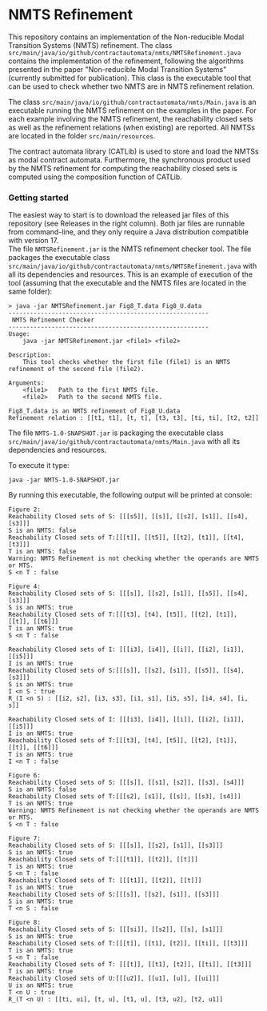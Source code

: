 # NMTS Refinement


This repository contains an implementation of the Non-reducible Modal Transition Systems (NMTS) refinement.
The class `src/main/java/io/github/contractautomata/nmts/NMTSRefinement.java` contains the implementation of the refinement, following the algorithms presented in the paper "Non-reducible Modal Transition Systems" (currently submitted for publication). 
This class is the executable tool that can be used to check whether two NMTS are in NMTS refinement relation.

The class `src/main/java/io/github/contractautomata/nmts/Main.java` is an executable running the NMTS refinement on the examples in the paper.
For each example involving the NMTS refinement, the reachability closed sets as well as the refinement relations (when existing) are reported.
All NMTSs are located in the folder `src/main/resources`.

The contract automata library (CATLib) is used to store and load the NMTSs as modal contract automata. 
Furthermore, the synchronous product used by the NMTS refinement for computing the reachability closed sets is computed using the composition function of CATLib.


### Getting started

The easiest way to start is to download the released jar files of this repository (see Releases in the right column).
Both jar files are runnable from command-line, and they only require a Java distribution compatible with version 17.  
The file `NMTSRefinement.jar` is the NMTS refinement checker tool. The file packages the executable class `src/main/java/io/github/contractautomata/nmts/NMTSRefinement.java` with all its dependencies and resources. 
This is an example of execution of the tool (assuming that the executable and the NMTS files are located in the same folder):

```console
> java -jar NMTSRefinement.jar Fig8_T.data Fig8_U.data
--------------------------------------------------------
 NMTS Refinement Checker
--------------------------------------------------------
Usage:
    java -jar NMTSRefinement.jar <file1> <file2>

Description:
    This tool checks whether the first file (file1) is an NMTS refinement of the second file (file2).

Arguments:
    <file1>   Path to the first NMTS file.
    <file2>   Path to the second NMTS file.

Fig8_T.data is an NMTS refinement of Fig8_U.data
Refinement relation : [[t1, t1], [t, t], [t3, t3], [ti, ti], [t2, t2]]
```

The file `NMTS-1.0-SNAPSHOT.jar` is packaging the executable class `src/main/java/io/github/contractautomata/nmts/Main.java` with all its dependencies and resources.

To execute it type:
```console
java -jar NMTS-1.0-SNAPSHOT.jar
```

By running this executable, the following output will be printed at console:

```
Figure 2:
Reachability Closed sets of S: [[[s5]], [[s]], [[s2], [s1]], [[s4], [s3]]]
S is an NMTS: false
Reachability Closed sets of T:[[[t]], [[t5]], [[t2], [t1]], [[t4], [t3]]]
T is an NMTS: false
Warning: NMTS Refinement is not checking whether the operands are NMTS or MTS.
S <n T : false

Figure 4:
Reachability Closed sets of S: [[[s]], [[s2], [s1]], [[s5]], [[s4], [s3]]]
S is an NMTS: true
Reachability Closed sets of T:[[[t3], [t4], [t5]], [[t2], [t1]], [[t]], [[t6]]]
T is an NMTS: true
S <n T : false

Reachability Closed sets of I: [[[i3], [i4]], [[i]], [[i2], [i1]], [[i5]]]
I is an NMTS: true
Reachability Closed sets of S:[[[s]], [[s2], [s1]], [[s5]], [[s4], [s3]]]
S is an NMTS: true
I <n S : true
R_(I <n S) : [[i2, s2], [i3, s3], [i1, s1], [i5, s5], [i4, s4], [i, s]]

Reachability Closed sets of I: [[[i3], [i4]], [[i]], [[i2], [i1]], [[i5]]]
I is an NMTS: true
Reachability Closed sets of T:[[[t3], [t4], [t5]], [[t2], [t1]], [[t]], [[t6]]]
T is an NMTS: true
I <n T : false

Figure 6:
Reachability Closed sets of S: [[[s]], [[s1], [s2]], [[s3], [s4]]]
S is an NMTS: false
Reachability Closed sets of T:[[[s2], [s1]], [[s]], [[s3], [s4]]]
T is an NMTS: true
Warning: NMTS Refinement is not checking whether the operands are NMTS or MTS.
S <n T : false

Figure 7:
Reachability Closed sets of S: [[[s]], [[s2], [s1]], [[s3]]]
S is an NMTS: true
Reachability Closed sets of T:[[[t1]], [[t2]], [[t]]]
T is an NMTS: true
S <n T : false
Reachability Closed sets of T: [[[t1]], [[t2]], [[t]]]
T is an NMTS: true
Reachability Closed sets of S:[[[s]], [[s2], [s1]], [[s3]]]
S is an NMTS: true
T <n S : false

Figure 8:
Reachability Closed sets of S: [[[si]], [[s2]], [[s], [s1]]]
S is an NMTS: true
Reachability Closed sets of T:[[[t]], [[t1], [t2]], [[ti]], [[t3]]]
T is an NMTS: true
S <n T : false
Reachability Closed sets of T: [[[t]], [[t1], [t2]], [[ti]], [[t3]]]
T is an NMTS: true
Reachability Closed sets of U:[[[u2]], [[u1], [u]], [[ui]]]
U is an NMTS: true
T <n U : true
R_(T <n U) : [[ti, ui], [t, u], [t1, u], [t3, u2], [t2, u1]]

